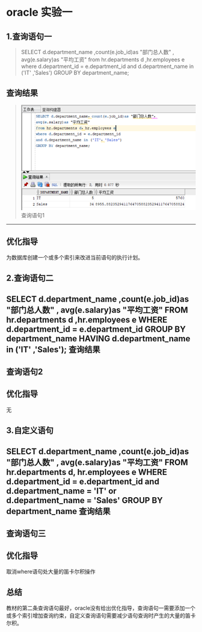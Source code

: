 oracle 实验一
===
1.查询语句一
---
> SELECT d.department_name ,count(e.job_id)as "部门总人数" ,
avg(e.salary)as "平均工资"
from hr.departments d ,hr.employees e
where d.department_id = e.department_id
and d.department_name in ('IT' ,'Sales')
GROUP BY department_name;

查询结果
---
> ![](https://github.com/zbl1997/Oracle/blob/master/Test1/Images/test1.png)
查询语句1
---
优化指导
---
为数据库创建一个或多个索引来改进当前语句的执行计划。

2.查询语句二
---
SELECT d.department_name ,count(e.job_id)as "部门总人数" ,
avg(e.salary)as "平均工资"
FROM hr.departments d ,hr.employees e
WHERE d.department_id = e.department_id
GROUP BY department_name
HAVING d.department_name in ('IT' ,'Sales');
查询结果
---
查询语句2
---

优化指导
---
无

3.自定义语句
---
SELECT d.department_name ,count(e.job_id)as "部门总人数" ,
avg(e.salary)as "平均工资"
FROM hr.departments d, hr.employees e
WHERE d.department_id = e.department_id
and d.department_name = 'IT' or d.department_name = 'Sales'
GROUP BY department_name 
查询结果
---
查询语句三
---

优化指导
---
取消where语句处大量的笛卡尔积操作

总结
---
教材的第二条查询语句最好，oracle没有给出优化指导，查询语句一需要添加一个或多个索引增加查询约束，自定义查询语句需要减少语句查询时产生的大量的笛卡尔积。
